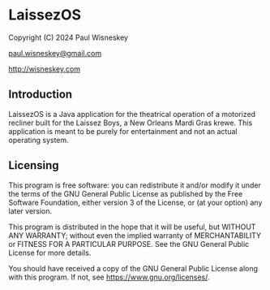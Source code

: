 # LaissezOS
Copyright (C) 2024 Paul Wisneskey

paul.wisneskey@gmail.com

http://wisneskey.com

## Introduction

LaissezOS is a Java application for the theatrical operation of a motorized recliner built 
for the Laissez Boys, a New Orleans Mardi Gras krewe.  This application is meant to be 
purely for entertainment and not an actual operating system.

## Licensing

This program is free software: you can redistribute it and/or modify it under
the terms of the GNU General Public License as published by the Free Software
Foundation, either version 3 of the License, or (at your option) any later
version.
 
This program is distributed in the hope that it will be useful, but WITHOUT
ANY WARRANTY; without even the implied warranty of MERCHANTABILITY or FITNESS
FOR A PARTICULAR PURPOSE. See the GNU General Public License for more
details.
 
You should have received a copy of the GNU General Public License along with
this program. If not, see <https://www.gnu.org/licenses/>.